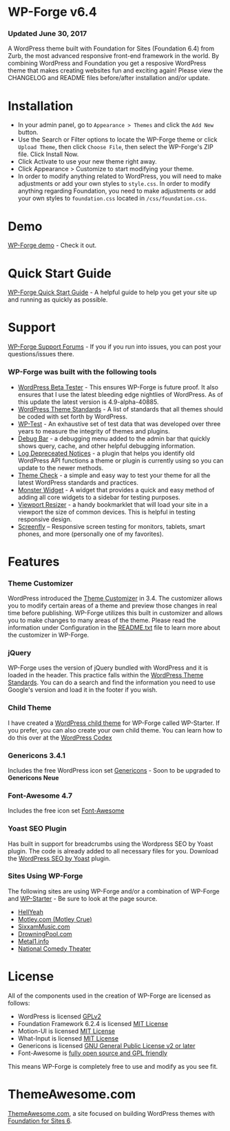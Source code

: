 WP-Forge v6.4
====================

### Updated June 30, 2017

A WordPress theme built with Foundation for Sites (Foundation 6.4) from Zurb, the most advanced responsive front-end framework in the world. By combining WordPress and Foundation you get a resposive WordPress theme that makes creating websites fun and exciting again! Please view the CHANGELOG and README files before/after installation and/or update.

Installation
=============
* In your admin panel, go to `Appearance > Themes` and click the `Add New` button.
* Use the Search or Filter options to locate the WP-Forge theme or click `Upload Theme`, then click `Choose File`, then select the WP-Forge's ZIP file. Click Install Now.
* Click Activate to use your new theme right away.
* Click Appearance > Customize to start modifying your theme.
* In order to modify anything related to WordPress, you will need to make adjustments or add your own styles to `style.css`. In order to modify anything regarding Foundation, you need to make adjustments or add your own styles to `foundation.css` located in `/css/foundation.css`.

Demo
=============
[WP-Forge demo](https://themeawesome.com/themes/wpforge/) - Check it out.

Quick Start Guide
=============
[WP-Forge Quick Start Guide](https://themeawesome.com/docs/wp-forge/) - A helpful guide to help you get your site up and running as quickly as possible.

Support
=============
[WP-Forge Support Forums](https://wordpress.org/support/theme/wp-forge) - If you if you run into issues, you can post your questions/issues there.

### WP-Forge was built with the following tools
* [WordPress Beta Tester](https://make.wordpress.org/core/handbook/testing/beta/) - This ensures WP-Forge is future proof. It also ensures that I use the latest bleeding edge nightlies of WordPress. As of this update the latest version is 4.9-alpha-40885.
* [WordPress Theme Standards](http://codex.wordpress.org/Theme_Development) - A list of standards that all themes should be coded with set forth by WordPress.
* [WP-Test](http://wptest.io/) - An exhaustive set of test data that was developed over three years to measure the integrity of themes and plugins.
* [Debug Bar](http://wordpress.org/plugins/debug-bar/) - a debugging menu added to the admin bar that quickly shows query, cache, and other helpful debugging information.
* [Log Depreceated Notices](http://wordpress.org/plugins/log-deprecated-notices/) - a plugin that helps you identify old WordPress API functions a theme or plugin is currently using so you can update to the newer methods.
* [Theme Check](http://wordpress.org/plugins/theme-check/) - a simple and easy way to test your theme for all the latest WordPress standards and practices.
* [Monster Widget](http://wordpress.org/plugins/monster-widget/) - A widget that provides a quick and easy method of adding all core widgets to a sidebar for testing purposes.
* [Viewport Resizer](http://lab.maltewassermann.com/viewport-resizer/) - a handy bookmarklet that will load your site in a viewport the size of common devices. This is helpful in testing responsive design.
* [Screenfly](http://quirktools.com/screenfly/) – Responsive screen testing for monitors, tablets, smart phones, and more (personally one of my favorites).

Features
=============

### Theme Customizer
WordPress introduced the [Theme Customizer](https://codex.wordpress.org/Theme_Customization_API) in 3.4. The customizer allows you to modify certain areas of a theme and preview those changes in real time before publishing. WP-Forge utilizes this built in customizer and allows you to make changes to many areas of the theme. Please read the information under Configuration in the [README.txt](https://github.com/tsquez/wp-forge/blob/master/README.txt) file to learn more about the customizer in WP-Forge.

### jQuery
WP-Forge uses the version of jQuery bundled with WordPress and it is loaded in the header. This practice falls within the [WordPress Theme Standards](http://codex.wordpress.org/Theme_Development). You can do a search and find the information you need to use Google's version and load it in the footer if you wish.

### Child Theme
I have created a [WordPress child theme](http://themeawesome.com/wordpress-child-theme/) for WP-Forge called WP-Starter. If you prefer, you can also create your own child theme. You can learn how to do this over at the [WordPress Codex](http://codex.wordpress.org/Child_Themes)

### Genericons 3.4.1
Includes the free WordPress icon set [Genericons](https://genericons.com/) - Soon to be upgraded to **Genericons Neue**

### Font-Awesome 4.7
Includes the free icon set [Font-Awesome](http://fontawesome.io)

### Yoast SEO Plugin
Has built in support for breadcrumbs using the Wordpress SEO by Yoast plugin. The code is already added to all necessary files for you. Download the [WordPress SEO by Yoast](http://wordpress.org/plugins/wordpress-seo/) plugin.

### Sites Using WP-Forge
The following sites are using WP-Forge and/or a combination of WP-Forge and [WP-Starter](https://themeawesome.com/wordpress-child-theme/) - Be sure to look at the page source.
* [HellYeah](http://hellyeahband.com/)
* [Motley.com (Motley Crue)](http://www.motley.com/)
* [SixxamMusic.com](http://sixxammusic.com/)
* [DrowningPool.com](http://drowningpool.com/)
* [Metal1.info](http://www.metal1.info/)
* [National Comedy Theater](http://nationalcomedy.com/)

License
=============
All of the components used in the creation of WP-Forge are licensed as follows:
* WordPress is licensed [GPLv2](http://www.gnu.org/licenses/gpl-2.0.html)
* Foundation Framework 6.2.4 is licensed [MIT License](https://github.com/zurb/foundation/blob/master/LICENSE)
* Motion-UI is licensed [MIT License](https://github.com/zurb/motion-ui/commit/2a6617b9e45eaaa7f8888ba04a811002c5ebff5e)
* What-Input is licensed [MIT License](https://github.com/ten1seven/what-input/blob/master/LICENSE)
* Genericons is licensed [GNU General Public License v2 or later](http://www.gnu.org/licenses/gpl-2.0.html)
* Font-Awesome is [fully open source and GPL friendly](http://fortawesome.github.io/Font-Awesome/license/)

This means WP-Forge is completely free to use and modify as you see fit.

ThemeAwesome.com
=============
[ThemeAwesome.com](https://themeawesome.com), a site focused on building WordPress themes with [Foundation for Sites 6](http://foundation.zurb.com/).
